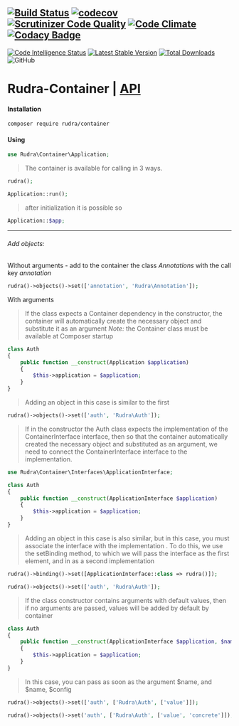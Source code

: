 [![Build Status](https://travis-ci.org/Jagepard/Rudra-Container.svg?branch=master)](https://travis-ci.org/Jagepard/Rudra-Container)
[![codecov](https://codecov.io/gh/Jagepard/Rudra-Container/branch/master/graph/badge.svg)](https://codecov.io/gh/Jagepard/Rudra-Container)
[![Scrutinizer Code Quality](https://scrutinizer-ci.com/g/Jagepard/Rudra-Container/badges/quality-score.png?b=master)](https://scrutinizer-ci.com/g/Jagepard/Rudra-Container/?branch=master)
[![Code Climate](https://codeclimate.com/github/Jagepard/Rudra-Container/badges/gpa.svg)](https://codeclimate.com/github/Jagepard/Rudra-Container)
[![Codacy Badge](https://api.codacy.com/project/badge/Grade/c1e7d5fe3a4946459fc14e9a455dd878)](https://www.codacy.com/app/Jagepard/Rudra-Container?utm_source=github.com&amp;utm_medium=referral&amp;utm_content=Jagepard/Rudra-Container&amp;utm_campaign=Badge_Grade)
-----
[![Code Intelligence Status](https://scrutinizer-ci.com/g/Jagepard/Rudra-Container/badges/code-intelligence.svg?b=master)](https://scrutinizer-ci.com/code-intelligence)
[![Latest Stable Version](https://poser.pugx.org/rudra/container/v/stable)](https://packagist.org/packages/rudra/container)
[![Total Downloads](https://poser.pugx.org/rudra/container/downloads)](https://packagist.org/packages/rudra/container)
![GitHub](https://img.shields.io/github/license/jagepard/Rudra-Container.svg)

# Rudra-Container | [API](https://github.com/Jagepard/Rudra-Container/blob/master/docs.md "Documentation API")
#### Installation
```composer require rudra/container```
#### Using
```php
use Rudra\Container\Application;
``` 
>The container is available for calling in 3 ways.
```php
rudra();
``` 
```php
Application::run();
``` 
>after initialization it is possible so
```php
Application::$app;
``` 
***    
###### Add objects:
Without arguments - add to the container the class *Annotations* with the call key *annotation*
```php
rudra()->objects()->set(['annotation', 'Rudra\Annotation']);
```
With arguments
>If the class expects a Container dependency in the constructor, the container will automatically create the necessary object
and substitute it as an argument
*Note:* the Container class must be available at Composer startup
```php
class Auth
{
    public function __construct(Application $application)
    {
        $this->application = $application;
    }
}
```
>Adding an object in this case is similar to the first
```php
rudra()->objects()->set(['auth', 'Rudra\Auth']);
```
>If in the constructor the Auth class expects the implementation of the ContainerInterface interface, then so that the container automatically
created the necessary object and substituted as an argument, we need to connect the ContainerInterface interface to the implementation.
```php
use Rudra\Container\Interfaces\ApplicationInterface;
```
```php
class Auth
{
    public function __construct(ApplicationInterface $application)
    {
        $this->application = $application;
    }
}
```
>Adding an object in this case is also similar, but in this case, you must associate the interface with the implementation
. To do this, we use the setBinding method, to which we will pass the interface as the first element, and in
as a second implementation
```php
rudra()->binding()->set([ApplicationInterface::class => rudra()]);
```
```php
rudra()->objects()->set(['auth', 'Rudra\Auth']);
```
>If the class constructor contains arguments with default values, then if no arguments are passed, values
will be added by default by container
```php
class Auth
{
    public function __construct(ApplicationInterface $application, $name, $config = 'something')
    {
        $this->application = $application;
    }
}
```
>In this case, you can pass as soon as the argument $name, and $name, $config
```php
rudra()->objects()->set(['auth', ['Rudra\Auth', ['value']]);
```
```php
rudra()->objects()->set('auth', ['Rudra\Auth', ['value', 'concrete']]);
```

